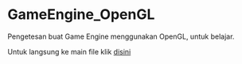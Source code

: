 # GameEngine_OpenGL
Pengetesan buat Game Engine menggunakan OpenGL, untuk belajar.

Untuk langsung ke main file klik [disini](https://github.com/Game-Dev-101/GameEngine_OpenGL/tree/main/GameEngine_OpenGL/GameEngine_OpenGL/Source)

